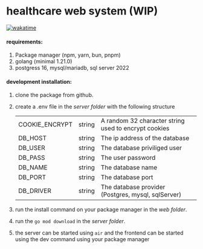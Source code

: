 # healthcare web system (WIP)

[![wakatime](https://wakatime.com/badge/user/81fc6a55-00e9-44a0-af36-d8740dfd90ce/project/018c21ae-4195-4196-860e-94f4ef5ad6a8.svg)](https://wakatime.com/badge/user/81fc6a55-00e9-44a0-af36-d8740dfd90ce/project/018c21ae-4195-4196-860e-94f4ef5ad6a8)

#### requirements:

1.  Package manager (npm, yarn, bun, pnpm)
2.  golang (minimal 1.21.0)
3.  postgress 16, mysql/mariadb, sql server 2022

#### development installation:

1.  clone the package from github.
2.  create a .env file in the _server folder_ with the following structure

    |                |        |                                                      |
    | -------------- | ------ | ---------------------------------------------------- |
    | COOKIE_ENCRYPT | string | A random 32 character string used to encrypt cookies |
    | DB_HOST        | string | The ip address of the database                       |
    | DB_USER        | string | The database priviliged user                         |
    | DB_PASS        | string | The user password                                    |
    | DB_NAME        | string | The database name                                    |
    | DB_PORT        | string | The database port                                    |
    | DB_DRIVER      | string | The database provider (Postgres, mysql, sqlServer)   |

3.  run the install command on your package manager in the _web folder_.
4.  run the `go mod download` in the _server folder_.
5.  the server can be started using `air` and the frontend can be started using the dev command using your package manager
